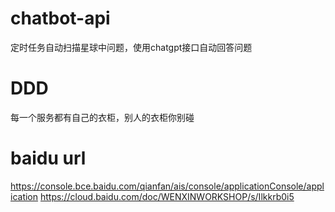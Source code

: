 # chatbot-api
定时任务自动扫描星球中问题，使用chatgpt接口自动回答问题

# DDD
每一个服务都有自己的衣柜，别人的衣柜你别碰

# baidu url
https://console.bce.baidu.com/qianfan/ais/console/applicationConsole/application
https://cloud.baidu.com/doc/WENXINWORKSHOP/s/Ilkkrb0i5

